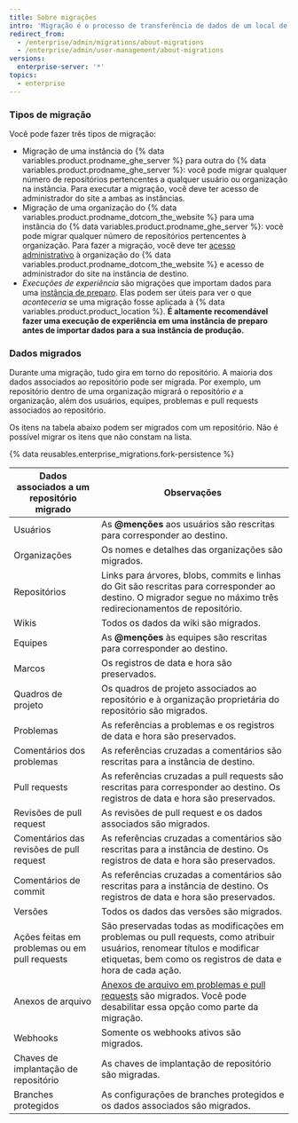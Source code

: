 ```yaml
---
title: Sobre migrações
intro: 'Migração é o processo de transferência de dados de um local de *origem* (organização do {% data variables.product.prodname_dotcom_the_website %} ou uma instância do {% data variables.product.prodname_ghe_server %}) para uma instância de *destino* do {% data variables.product.prodname_ghe_server %}. É possível usar as migrações para transferir os dados ao alterar plataformas ou atualizar o hardware na sua instância.'
redirect_from:
  - /enterprise/admin/migrations/about-migrations
  - /enterprise/admin/user-management/about-migrations
versions:
  enterprise-server: '*'
topics:
  - enterprise
---
```


### Tipos de migração

Você pode fazer três tipos de migração:

- Migração de uma instância do {% data variables.product.prodname_ghe_server %} para outra do {% data variables.product.prodname_ghe_server %}: você pode migrar qualquer número de repositórios pertencentes a qualquer usuário ou organização na instância. Para executar a migração, você deve ter acesso de administrador do site a ambas as instâncias.
- Migração de uma organização do {% data variables.product.prodname_dotcom_the_website %} para uma instância do {% data variables.product.prodname_ghe_server %}: você pode migrar qualquer número de repositórios pertencentes à organização. Para fazer a migração, você deve ter [acesso administrativo](/enterprise/user/articles/permission-levels-for-an-organization/) à organização do {% data variables.product.prodname_dotcom_the_website %} e acesso de administrador do site na instância de destino.
- *Execuções de experiência* são migrações que importam dados para uma [instância de preparo](/enterprise/admin/guides/installation/setting-up-a-staging-instance/). Elas podem ser úteis para ver o que *aconteceria* se uma migração fosse aplicada à {% data variables.product.product_location %}. **É altamente recomendável fazer uma execução de experiência em uma instância de preparo antes de importar dados para a sua instância de produção.**

### Dados migrados

Durante uma migração, tudo gira em torno do repositório. A maioria dos dados associados ao repositório pode ser migrada. Por exemplo, um repositório dentro de uma organização migrará o repositório *e* a organização, além dos usuários, equipes, problemas e pull requests associados ao repositório.

Os itens na tabela abaixo podem ser migrados com um repositório. Não é possível migrar os itens que não constam na lista.

{% data reusables.enterprise_migrations.fork-persistence %}

| Dados associados a um repositório migrado     | Observações                                                                                                                                                                             |
| --------------------------------------------- | --------------------------------------------------------------------------------------------------------------------------------------------------------------------------------------- |
| Usuários                                      | As **@menções** aos usuários são rescritas para corresponder ao destino.                                                                                                                |
| Organizações                                  | Os nomes e detalhes das organizações são migrados.                                                                                                                                      |
| Repositórios                                  | Links para árvores, blobs, commits e linhas do Git são rescritas para corresponder ao destino. O migrador segue no máximo três redirecionamentos de repositório.                        |
| Wikis                                         | Todos os dados da wiki são migrados.                                                                                                                                                    |
| Equipes                                       | As **@menções** às equipes são rescritas para corresponder ao destino.                                                                                                                  |
| Marcos                                        | Os registros de data e hora são preservados.                                                                                                                                            |
| Quadros de projeto                            | Os quadros de projeto associados ao repositório e à organização proprietária do repositório são migrados.                                                                               |
| Problemas                                     | As referências a problemas e os registros de data e hora são preservados.                                                                                                               |
| Comentários dos problemas                     | As referências cruzadas a comentários são rescritas para a instância de destino.                                                                                                        |
| Pull requests                                 | As referências cruzadas a pull requests são rescritas para corresponder ao destino. Os registros de data e hora são preservados.                                                        |
| Revisões de pull request                      | As revisões de pull request e os dados associados são migrados.                                                                                                                         |
| Comentários das revisões de pull request      | As referências cruzadas a comentários são rescritas para a instância de destino. Os registros de data e hora são preservados.                                                           |
| Comentários de commit                         | As referências cruzadas a comentários são rescritas para a instância de destino. Os registros de data e hora são preservados.                                                           |
| Versões                                       | Todos os dados das versões são migrados.                                                                                                                                                |
| Ações feitas em problemas ou em pull requests | São preservadas todas as modificações em problemas ou pull requests, como atribuir usuários, renomear títulos e modificar etiquetas, bem como os registros de data e hora de cada ação. |
| Anexos de arquivo                             | [Anexos de arquivo em problemas e pull requests](/articles/file-attachments-on-issues-and-pull-requests) são migrados. Você pode desabilitar essa opção como parte da migração.         |
| Webhooks                                      | Somente os webhooks ativos são migrados.                                                                                                                                                |
| Chaves de implantação de repositório          | As chaves de implantação de repositório são migradas.                                                                                                                                   |
| Branches protegidos                           | As configurações de branches protegidos e os dados associados são migrados.                                                                                                             |
